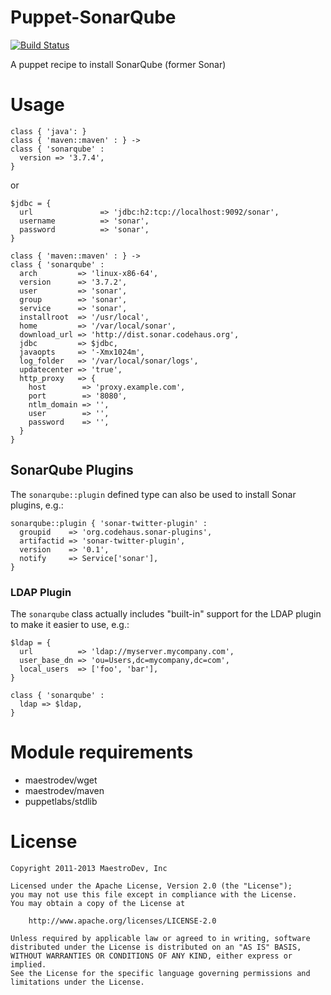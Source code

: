 Puppet-SonarQube
================

[![Build Status](https://travis-ci.org/maestrodev/puppet-sonarqube.svg?branch=master)](https://travis-ci.org/maestrodev/puppet-sonarqube)

A puppet recipe to install SonarQube (former Sonar)


# Usage

    class { 'java': }
    class { 'maven::maven' : } ->
    class { 'sonarqube' :
      version => '3.7.4',
    }

or

    $jdbc = {
      url               => 'jdbc:h2:tcp://localhost:9092/sonar',
      username          => 'sonar',
      password          => 'sonar',
    }

    class { 'maven::maven' : } ->
    class { 'sonarqube' :
      arch         => 'linux-x86-64',
      version      => '3.7.2',
      user         => 'sonar',
      group        => 'sonar',
      service      => 'sonar',
      installroot  => '/usr/local',
      home         => '/var/local/sonar',
      download_url => 'http://dist.sonar.codehaus.org',
      jdbc         => $jdbc,
      javaopts     => '-Xmx1024m',
      log_folder   => '/var/local/sonar/logs',
      updatecenter => 'true',
      http_proxy   => {
      	host        => 'proxy.example.com',
      	port        => '8080',
      	ntlm_domain => '',
      	user        => '',
      	password    => '',
      }
    }

## SonarQube Plugins

The `sonarqube::plugin` defined type can also be used to install Sonar plugins, e.g.:

    sonarqube::plugin { 'sonar-twitter-plugin' :
      groupid    => 'org.codehaus.sonar-plugins',
      artifactid => 'sonar-twitter-plugin',
      version    => '0.1',
      notify     => Service['sonar'],
    }
    

### LDAP Plugin

The `sonarqube` class actually includes "built-in" support for the LDAP plugin to make it easier to use, e.g.:

    $ldap = {
      url          => 'ldap://myserver.mycompany.com',
      user_base_dn => 'ou=Users,dc=mycompany,dc=com',
      local_users  => ['foo', 'bar'],
    }

    class { 'sonarqube' :
      ldap => $ldap,
    }


# Module requirements

* maestrodev/wget
* maestrodev/maven
* puppetlabs/stdlib

# License

    Copyright 2011-2013 MaestroDev, Inc

    Licensed under the Apache License, Version 2.0 (the "License");
    you may not use this file except in compliance with the License.
    You may obtain a copy of the License at

        http://www.apache.org/licenses/LICENSE-2.0

    Unless required by applicable law or agreed to in writing, software
    distributed under the License is distributed on an "AS IS" BASIS,
    WITHOUT WARRANTIES OR CONDITIONS OF ANY KIND, either express or implied.
    See the License for the specific language governing permissions and
    limitations under the License.
